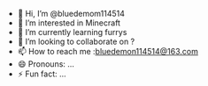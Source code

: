 - 👋 Hi, I’m @bluedemom114514
- 👀 I’m interested in Minecraft
- 🌱 I’m currently learning furrys
- 💞️ I’m looking to collaborate on ?
- 📫 How to reach me :bluedemon114514@163.com
- 😄 Pronouns: ...
- ⚡ Fun fact: ...

<!---
bluedemom114514/bluedemom114514 is a ✨ special ✨ repository because its `README.md` (this file) appears on your GitHub profile.
You can click the Preview link to take a look at your changes.
--->

